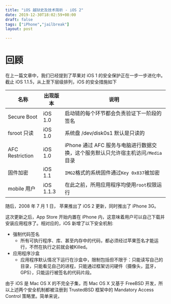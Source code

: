 ```yaml
---
title: "iOS 越狱史及技术简析 - iOS 2"
date: 2019-12-30T18:02:59+08:00
draft: false
tags: ["iPhone","jailbreak"]
layout: post

---
```


# 回顾

在上一篇文章中，我们已经提到了苹果对 iOS 1 的安全保护正在一步一步进化中。截止 iOS 1.1.5，从上至下层级排列，iOS 的安全措施如下

| 名称            | 出现版本  | 说明                                                         |
| --------------- | --------- | ------------------------------------------------------------ |
| Secure Boot     | iOS 1.0   | 启动链的每个环节都会负责验证下一阶段的签名                   |
| fsroot 只读     | iOS 1.0   | 系统盘 /dev/disk0s1 默认是只读的                             |
| AFC Restriction | iOS 1.0   | iPhone 通过 AFC 服务与电脑进行数据交换，这个服务默认只允许宿主机访问`/Media`目录 |
| 固件加密        | iOS 1.1   | `IMG2`格式的系统固件通过`Key 0x837`被加密                    |
| mobile 用户     | iOS 1.1.3 | 在此之前，所用应用程序均使用`root`权限运行                   |



随后，2008 年 7 月 1 日， 苹果推出了 iOS 2 更新，同时推出了 iPhone 3G。

这次更新之后，App Store 开始内置在 iPhone 内，这意味着用户可以自己下载并安装应用程序了。相对应的，iOS 新增了以下安全机制:

- 强制代码签名
  - 所有可执行程序、库、甚至内存中的代码，都必须经过苹果签名才能运行，不然在执行之前就会被Killed。
- 应用程序沙盒
  - 应用程序默认情况下运行在沙盒中，限制包括但不限于：只能读写自己的目录，只能看见自己的进程，只能通过框架访问硬件（摄像头，蓝牙，GPS），只能运行被签名的代码片段。

由于 iOS 是 Mac OS X 的不完全子集，而 Mac OS X 又基于 FreeBSD 开发，所以上述两个安全机制都被注册到 TrustedBSD 框架中的 Mandatory Access Control 策略里。简单来说，

